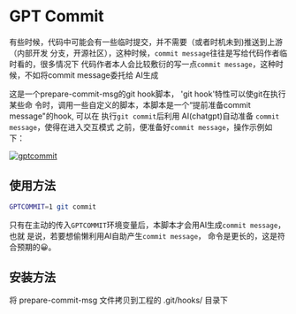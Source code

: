 # GPT Commit

有些时候，代码中可能会有一些临时提交，并不需要（或者时机未到)推送到上游（内部开发
分支，开源社区），这种时候，`commit message`往往是写给代码作者临时看的，很多情况下
代码作者本人会比较敷衍的写一点`commit message`，这种时候，不如将commit message委托给
AI生成

这是一个prepare-commit-msg的git hook脚本， 'git hook'特性可以使git在执行某些命
令时，调用一些自定义的脚本，本脚本是一个“提前准备commit message"的hook, 可以在
执行`git commit`后利用 AI(chatgpt)自动准备 `commit message`，使得在进入交互模式
之前，便准备好`commit message`，操作示例如
下：

[![gptcommit](https://asciinema.org/a/AcMRbMhggwfrx3pz4CLmwOLla.svg)](https://asciinema.org/a/AcMRbMhggwfrx3pz4CLmwOLla)

## 使用方法

```sh
GPTCOMMIT=1 git commit
```
只有在主动的传入`GPTCOMMIT`环境变量后，本脚本才会用AI生成`commit message`，也就
是说，若要想偷懒利用AI自助产生`commit message`， 命令是更长的，这是符合预期的😀。

## 安装方法

将 prepare-commit-msg 文件拷贝到工程的 .git/hooks/ 目录下
